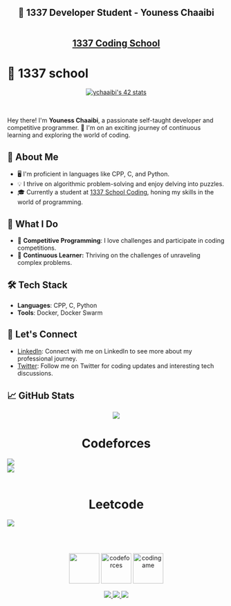 
<h2 align="center"> 🚀 1337 Developer Student - Youness Chaaibi <br><br>

 <a href="https://1337.ma/" target="_blank" rel="noopener noreferrer">1337 Coding School</a></h2>

# 🏫 1337 school
<div align="center">
  <a href="https://github.com/oakoudad/badge42"><img src="https://badge.mediaplus.ma/greenbinary/ychaaibi" alt="ychaaibi's 42 stats" /></a>
</div><br><br>

Hey there! I'm **Youness Chaaibi**, a passionate self-taught developer and competitive programmer. 🚀 I'm on an exciting journey of continuous learning and exploring the world of coding.

## 🌱 About Me

- 🖥️ I'm proficient in languages like CPP, C, and Python.
- 💡 I thrive on algorithmic problem-solving and enjoy delving into puzzles.
- 🎓 Currently a student at [1337 School Coding](#), honing my skills in the world of programming.

## 🚀 What I Do

- 🧠 **Competitive Programming**: I love challenges and participate in coding competitions.
- 🤖 **Continuous Learner:** Thriving on the challenges of unraveling complex problems.

## 🛠️ Tech Stack

- **Languages**: CPP, C, Python
- **Tools**: Docker, Docker Swarm

## 🤝 Let's Connect

- [LinkedIn](https://www.linkedin.com/in/youness-chaaibi-2413901a9/): Connect with me on LinkedIn to see more about my professional journey.
- [Twitter](https://twitter.com/ChaaibiYouness): Follow me on Twitter for coding updates and interesting tech discussions.

## 📈 GitHub Stats

<div align="center" > <img src="https://github-readme-stats.vercel.app/api?username=ychaaibi&show_icons=true&theme=radical" > </div>

<div>
<div style="width=100%;" align="center"> <h1 style="width:100%"> Codeforces </h1> <img style="display:block; width=100%;" align="center" src="https://github.com/ychaaibi/ychaaibi_cf/blob/main/output/light_card.svg" /> </div>
<div style="width=100%;" align="center"> <img style="display:block; width=100%;" align="center" src="https://github.com/ychaaibi/ychaaibi_cf/blob/main/output/max_rating.svg" /> </div>
<br>
<div style="width=100%;" align="center"> <h1 style="width:100%"> Leetcode </h1> <img style="display:block; width=100%;" align="center" src="https://leetcard.jacoblin.cool/ychaaibi?ext=heatmap" /> </div>

<br><br>
<p align='center'>
<a href = "https://leetcode.com/ychaaibi/"><img src='https://github.com/ychaaibi/ychaaibi_imgs/blob/main/leetcode_icon.png' height='70'></a>
<a href = "https://codeforces.com/profile/ychaaibi"><img src='https://github.com/ychaaibi/ychaaibi_imgs/blob/main/codeforces_icon.png' alt='codeforces' height='70'></a>
 <a href = "https://www.codingame.com/profile/73b6c48cbe121fee20b91b9bcec977fa4761984"><img src='https://github.com/ychaaibi/ychaaibi_imgs/blob/main/codingame_icon.png' alt='codingame' height='70'></a>
</p>

<p align='center'>
 <a href = "mailto:ychaaibi@student.1337.ma" > <img src="https://img.shields.io/badge/--email?label=E-mail&logo=microsoft-outlook&style=social" > </a> 
 <a href = "https://twitter.com/ChaaibiYouness" > <img src="https://img.shields.io/badge/--twitter?label=Twitter&logo=Twitter&style=social" > </a> 
 <a href = "https://www.linkedin.com/in/youness-chaaibi" > <img src="https://img.shields.io/badge/--linkedin?label=LinkedIn&logo=LinkedIn&style=social" > </a> 

